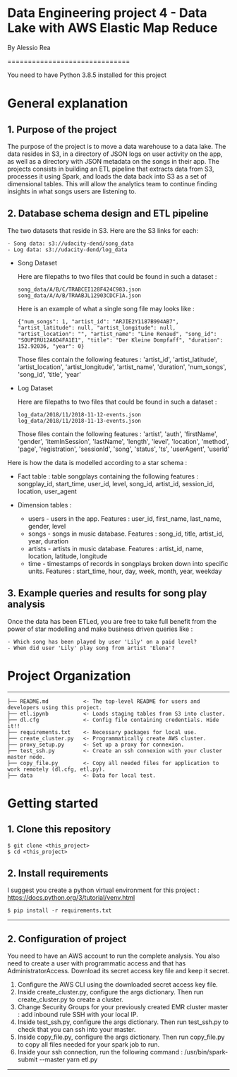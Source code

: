 # Data Engineering project 4 - Data Lake with AWS Elastic Map Reduce

By Alessio Rea

==============================

You need to have Python 3.8.5 installed for this project

# General explanation

## 1. Purpose of the project

The purpose of the project is to move a data warehouse to a data lake. The data resides in S3, in a directory of JSON logs on user activity on the app, as well as a directory with JSON metadata on the songs in their app. The projects consists in building an ETL pipeline that extracts data from S3, processes it using Spark, and loads the data back into S3 as a set of dimensional tables. This will allow the analytics team to continue finding insights in what songs users are listening to.


## 2. Database schema design and ETL pipeline

The two datasets that reside in S3. Here are the S3 links for each:

    - Song data: s3://udacity-dend/song_data
    - Log data: s3://udacity-dend/log_data


- Song Dataset
    
    Here are filepaths to two files that could be found in such a dataset :

    ```
    song_data/A/B/C/TRABCEI128F424C983.json
    song_data/A/A/B/TRAABJL12903CDCF1A.json
    ```

    Here is an example of what a single song file may looks like :

    ```
    {"num_songs": 1, "artist_id": "ARJIE2Y1187B994AB7", "artist_latitude": null, "artist_longitude": null, "artist_location": "", "artist_name": "Line Renaud", "song_id": "SOUPIRU12A6D4FA1E1", "title": "Der Kleine Dompfaff", "duration": 152.92036, "year": 0}
    ```

    Those files contain the following features : 'artist_id', 'artist_latitude', 'artist_location', 'artist_longitude', 'artist_name', 'duration', 'num_songs', 'song_id', 'title', 'year'

- Log Dataset
    
    Here are filepaths to two files that could be found in such a dataset :

    ```
    log_data/2018/11/2018-11-12-events.json
    log_data/2018/11/2018-11-13-events.json
    ```
    
    Those files contain the following features : 'artist', 'auth', 'firstName', 'gender', 'itemInSession', 'lastName',
       'length', 'level', 'location', 'method', 'page', 'registration',
       'sessionId', 'song', 'status', 'ts', 'userAgent', 'userId'


Here is how the data is modelled according to a star schema :

- Fact table : table songplays containing the following features : songplay_id, start_time, user_id, level, song_id, artist_id, session_id, location, user_agent

- Dimension tables : 

    - users - users in the app. Features : user_id, first_name, last_name, gender, level
    - songs - songs in music database. Features : song_id, title, artist_id, year, duration
    - artists - artists in music database. Features : artist_id, name, location, latitude, longitude
    - time - timestamps of records in songplays broken down into specific units. Features : start_time, hour, day, week, month, year, weekday


## 3. Example queries and results for song play analysis

Once the data has been ETLed, you are free to take full benefit from the power of star modelling and make business driven queries like :

    - Which song has been played by user 'Lily' on a paid level?
    - When did user 'Lily' play song from artist 'Elena'?



# Project Organization 
----------------------

    ├── README.md           <- The top-level README for users and developers using this project.
    ├── etl.ipynb           <- Loads staging tables from S3 into cluster.
    ├── dl.cfg              <- Config file containing credentials. Hide it!!
    ├── requirements.txt    <- Necessary packages for local use.
    ├── create_cluster.py   <- Programmatically create AWS cluster.
    ├── proxy_setup.py      <- Set up a proxy for connexion.
    ├── test_ssh.py         <- Create an ssh connexion with your cluster master node.
    ├── copy_file.py        <- Copy all needed files for application to work remotely (dl.cfg, etl.py).
    ├── data                <- Data for local test.



# Getting started

## 1. Clone this repository

```
$ git clone <this_project>
$ cd <this_project>
```

## 2. Install requirements

I suggest you create a python virtual environment for this project : <https://docs.python.org/3/tutorial/venv.html>


```
$ pip install -r requirements.txt
```

--------


## 2. Configuration of project

You need to have an AWS account to run the complete analysis. You also need to create a user with programmatic access and that has AdministratorAccess. Download its secret access key file and keep it secret.


1. Configure the AWS CLI using the downloaded secret access key file.
2. Inside create_cluster.py, configure the args dictionary. Then run create_cluster.py to create a cluster. 
3. Change Security Groups for your previously created EMR cluster master : add inbound rule SSH with your local IP.
4. Inside test_ssh.py, configure the args dictionary. Then run test_ssh.py to check that you can ssh into your master.
5. Inside copy_file.py, configure the args dictionary. Then run copy_file.py to copy all files needed for your spark job to run.
6. Inside your ssh connection, run the following command : /usr/bin/spark-submit --master yarn etl.py


--------




